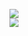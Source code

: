 [![](https://img.shields.io/badge/Made%20With-Github%20Spray-lightgrey.svg?style=for-the-badge&logo=github)](https://github.com/Annihil/github-spray#4974)  
[![](https://i.imgur.com/2DrTn0Z.gif)](https://github.com/Annihil/github-spray)